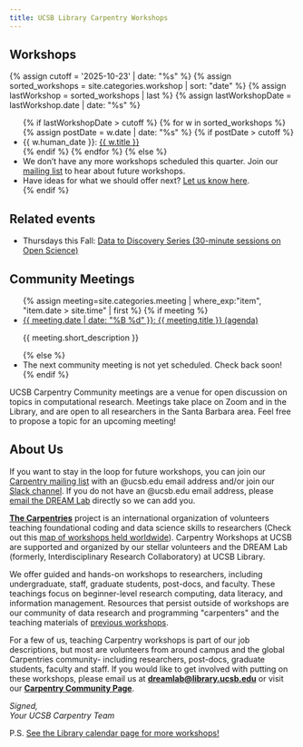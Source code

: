 ```yaml
---
title: UCSB Library Carpentry Workshops
---
```



## Workshops

<!-- show workshops after 2025-01-01 -->
{% assign cutoff = '2025-10-23' | date: "%s" %}
{% assign sorted_workshops = site.categories.workshop | sort: "date" %}
{% assign lastWorkshop = sorted_workshops | last %}
{% assign lastWorkshopDate = lastWorkshop.date | date: "%s" %}


<ul>
{% if lastWorkshopDate > cutoff %}
  {% for w in sorted_workshops %}
    {% assign postDate = w.date | date: "%s" %}
    {% if postDate > cutoff %}
      <li>{{ w.human_date }}: <a href="{{ w.url }}" target="_blank">{{ w.title }}</a></li>
    {% endif %}
  {% endfor %}
{% else %}
    <li> We don’t have any more workshops scheduled this quarter. Join our <a href="https://groups.google.com/u/1/a/library.ucsb.edu/g/carpentry/about" target="_blank">mailing list</a> to hear about future workshops. </li>
    <li> Have ideas for what we should offer next? <a href="https://tinyurl.com/future-workshops-ucsbcarpentry" target="_blank">Let us know here</a>. </li>
{% endif %}
</ul>

## Related events 
<ul>
  <li>Thursdays this Fall: <a href="https://ucsb.zoom.us/meeting/register/2BlJKaBaTtGKtzhqSZHRiw#/registration" target="_blank">Data to Discovery Series (30-minute sessions on Open Science)</a></li>
</ul>

## Community Meetings

<ul>
{% assign meeting=site.categories.meeting |  where_exp:"item", "item.date > site.time" | first %}
{% if meeting %}
    <li> <a href="{{meeting.url}}"> {{  meeting.date | date: "%B %d" }}: {{ meeting.title }} (agenda)</a>
      <p>{{ meeting.short_description }}</p>
    </li>
{% else %}
    <li> The next community meeting is not yet scheduled. Check back soon! </li>
{% endif %}
</ul>


UCSB Carpentry Community meetings are a venue for open discussion on topics in computational research. Meetings take place on Zoom and in the Library, and are open to all researchers in the Santa Barbara area. Feel free to propose a topic for an upcoming meeting!

## About Us

If you want to stay in the loop for future workshops, you can join our [Carpentry mailing list](https://groups.google.com/u/1/a/library.ucsb.edu/g/carpentry/about) with an @ucsb.edu email address and/or join our [Slack channel](https://join.slack.com/t/ucsbcarpentry/shared_invite/zt-3chxqtb2b-cVc3l~yj1ghUhZLNmOLfhQ). 
If you do not have an @ucsb.edu email address, please [email the DREAM Lab](mailto:dreamlab@library.ucsb.edu) directly so we can add you.

**[The Carpentries](https://carpentries.org/)** project is an international organization of volunteers teaching foundational coding and data science skills to researchers (Check out this [map of workshops held worldwide](https://feeds.carpentries.org/plot_workshops_map.svg)). 
Carpentry Workshops at UCSB are supported and organized by our stellar volunteers and the DREAM Lab (formerly, Interdisciplinary Research Collaboratory) at UCSB Library.

We offer guided and hands-on workshops to researchers, including undergraduate, staff, graduate students, post-docs, and faculty. 
These teachings focus on beginner-level research computing, data literacy, and information management. 
Resources that persist outside of workshops are our community of data research and programming "carpenters" and the teaching materials of [previous workshops](https://ucsbcarpentry.github.io/past-workshops).

For a few of us, teaching Carpentry workshops is part of our job descriptions, but most are volunteers from around campus and the global Carpentries community- including researchers, post-docs, graduate students, faculty and staff. 
If you would like to get involved with putting on these workshops, please email us at **dreamlab@library.ucsb.edu** or visit our **[Carpentry Community Page](https://ucsbcarpentry.github.io/community/instructors)**.

*Signed,*
<br>
*Your UCSB Carpentry Team*

P.S. [See the Library calendar page for more workshops!](https://www.library.ucsb.edu/events-exhibitions?location=All&series=1225)

